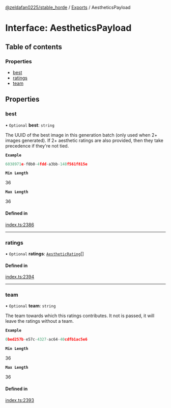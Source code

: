 [@zeldafan0225/stable_horde](../README.md) / [Exports](../modules.md) / AestheticsPayload

# Interface: AestheticsPayload

## Table of contents

### Properties

- [best](AestheticsPayload.md#best)
- [ratings](AestheticsPayload.md#ratings)
- [team](AestheticsPayload.md#team)

## Properties

### best

• `Optional` **best**: `string`

The UUID of the best image in this generation batch (only used when 2+ images generated). If 2+ aesthetic ratings are also provided, then they take precedence if they're not tied.

**`Example`**

```ts
6038971e-f0b0-4fdd-a3bb-148f561f815e
```

**`Min Length`**

36

**`Max Length`**

36

#### Defined in

[index.ts:2386](https://github.com/ZeldaFan0225/stable_horde/blob/4f15ca1/index.ts#L2386)

___

### ratings

• `Optional` **ratings**: [`AestheticRating`](AestheticRating.md)[]

#### Defined in

[index.ts:2394](https://github.com/ZeldaFan0225/stable_horde/blob/4f15ca1/index.ts#L2394)

___

### team

• `Optional` **team**: `string`

The team towards which this ratings contributes. It not is passed, it will leave the ratings without a team.

**`Example`**

```ts
0bed257b-e57c-4327-ac64-40cdfb1ac5e6
```

**`Min Length`**

36

**`Max Length`**

36

#### Defined in

[index.ts:2393](https://github.com/ZeldaFan0225/stable_horde/blob/4f15ca1/index.ts#L2393)
